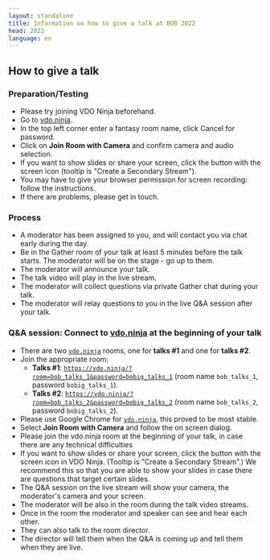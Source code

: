 ```yaml
---
layout: standalone
title: Information on how to give a talk at BOB 2022
head: 2022
language: en
---
```


## How to give a talk

### Preparation/Testing

- Please try joining VDO Ninja beforehand.
- Go to [vdo.ninja](https://vdo.ninja).
- In the top left corner enter a fantasy room name, click Cancel for
  password.
- Click on **Join Room with Camera** and confirm camera and audio selection.
- If you want to show slides or share your screen, click the button
  with the screen icon (tooltip is "Create a Secondary Stream").
- You may have to give your browser permission for screen recording:
  follow the instructions.
- If there are problems, please get in touch.

### Process

- A moderator has been assigned to you, and will contact you via chat
  early during the day.
- Be in the Gather room of your talk at least 5 minutes before the talk
  starts. The moderator will be on the stage - go up to them.
- The moderator will announce your talk.
- The talk video will play in the live stream.
- The moderator will collect questions via private Gather chat during your talk.
- The moderator will relay questions to you in the live Q&A session after your talk.

### Q&A session: Connect to [vdo.ninja](https://vdo.ninja) at the beginning of your talk

- There are two [`vdo.ninja`](https://vdo.ninja) rooms, one for **talks #1** and one for **talks #2**.
- Join the appropriate room:
  - **Talks #1**: [`https://vdo.ninja/?room=bob_talks_1&password=bobig_talks_1`](https://vdo.ninja/?room=bob_talks_1&password=bobig_talks_1)
    (room name ```bob_talks_1```, password ```bobig_talks_1```).
  - **Talks #2**: [`https://vdo.ninja/?room=bob_talks_2&password=bobig_talks_2`](https://vdo.ninja/?room=bob_talks_2&password=bobig_talks_2)
    (room name ```bob_talks_2```, password ```bobig_talks_2```).
- Please use Google Chrome for [`vdo.ninja`](https://vdo.ninja), this proved to
  be most stable.
- Select **Join Room with Camera** and follow the on screen dialog.
- Please join the vdo.ninja room at the beginning of your talk, in case there are any
  technical difficulties
- If you want to show slides or share your screen, click the button with the
  screen icon in VDO Ninja.  (Tooltip is "Create a Secondary Stream".)  We
  recommend this so that you are able to show your slides in case there are
  questions that target certain slides.
- The Q&A session on the live stream will show your camera, the moderator's
  camera and your screen.
- The moderator will be also in the room during the talk video streams.
- Once in the room the moderator and speaker can see and hear each other.
- They can also talk to the room director.
- The director will tell them when the Q&A is coming up and tell them when they
  are live.
